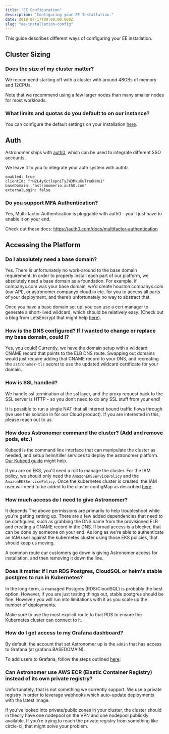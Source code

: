 ```yaml
---
title: "EE Configuration"
description: "Configuring your EE Installation."
date: 2018-07-17T00:00:00.000Z
slug: "ee-installation-config"
---
```


This guide describes different ways of configuring your EE installation.

## Cluster Sizing

### Does the size of my cluster matter?

We recommend starting off with a cluster with around 48GBs of memory and 12CPUs.

Note that we recommend using a few larger nodes than many smaller nodes for most workloads.

### What limits and quotas do you default to on our instance?

You can configure the default settings on your installation [here](https://github.com/astronomer/astronomer/tree/master/charts).

## Auth

Astronomer ships with [auth0](https://auth0.com/), which can be used to integrate different SSO accounts.

We leave it to you to integrate your auth system with auth0.


```
enabled: true
clientId: "rH2L4yKctlepniTyJW3MkuXuTreOHHn1"
baseDomain: "astronomerio.auth0.com"
externalLogin: false
```

### Do you support MFA Authentication?

Yes, Multi-factor Authentication is pluggable with auth0 - you'll just have to enable it on your end.

Check out these docs: https://auth0.com/docs/multifactor-authentication

## Accessing the Platform

### Do I absolutely need a base domain?

Yes. There is unfortunately no work-around to the base domain requirement. In order to properly install each part of our platform, we absolutely need a base domain as a foundation.
For example, if companyx.com was your base domain, we’d create houston.companyx.com (our API), or astronomer.companyx.cloud.io etc. for you to access all parts of your deployment, and there’s unfortunately no way to abstract that.

Once you have a base domain set up, you can use a cert manager to generate a short-lived wildcard, which should be relatively easy. (Check out a blog from LetsEncrypt that might help [here](https://www.bennadel.com/blog/3420-obtaining-a-wildcard-ssl-certificate-from-letsencrypt-using-the-dns-challenge.htm])).

### How is the DNS configured? If I wanted to change or replace my base domain, could I?

Yes, you could! Currently, we have the domain setup with a wildcard CNAME record that points to the ELB DNS route. Swapping out domains would just require adding that CNAME record to your DNS, and recreating the `astronomer-tls` secret to use the updated wildcard certificate for your domain.

### How is SSL handled?
We handle ssl termination at the ssl layer, and the proxy request back to the SSL server is HTTP - so you don’t need to do any SSL stuff from your end!

It is possible to run a single NAT that all internet bound traffic flows through (we use this solution in for our Cloud product). If you are interested in this, please reach out to us.

### How does Astronomer command the cluster? (Add and remove pods, etc.)

Kubectl is the command line interface that can manipulate the cluster as needed, and setup helm/tiller services to deploy the astronomer platform. [Our Kubectl guide](https://www.astronomer.io/guides/kubectl/) might help.

If you are on EKS, you'll need a roll to manage the cluster. For the IAM policy, we should only need the `AmazonEKSServicePolicy` and the `AmazonEKSServicePolicy`.
Once the kubernetes cluster is created, the IAM user will need to be added to the cluster configMap as described [here](https://docs.aws.amazon.com/eks/latest/userguide/add-user-role.html).

### How much access do I need to give Astronomer?

It depends  The above permissions are primarily to help troubleshoot while you're getting setting up. There are a few added dependencies that need to be configured, such as grabbing the DNS name from the provisioned ELB and creating a CNAME record in the DNS. If broad access is a blocker, that can be done by someone on your end.
As long as we're able to authenticate an IAM user against the kubernetes cluster using those EKS policies, that should keep us moving.

A common route our customers go down is giving Astronomer access for installation, and then removing it down the line.

### Does it matter if I run RDS Postgres, CloudSQL or helm's stable postgres to run in Kubernetes?

In the long-term, a managed Postgres (RDS/CloudSQL) is probably the best option.
However, if you are just testing things out, stable postgres should be fine. Howeve,r you will run into limitations with it as you scale up the number of deployments.

Make sure to use the most explicit route to that RDS to ensure the Kubernetes cluster can connect to it.

### How do I get access to my Grafana dashboard?

By default, the account that set Astronomer up is the `admin` that has access to Grafana (at grafana.BASEDOMAIN).

To add users to Grafana, follow the steps outlined [here](https://forum.astronomer.io/t/as-an-ee-admin-how-do-i-give-someone-access-to-grafana/64):

### Can Astronomer use AWS ECR (Elastic Container Registry) instead of its own private registry?

Unfortunately, that is not something we currently support. We use a private registry in order to leverage webhooks which auto-update deployments with the latest image.

If you've looked into private/public zones in your cluster, the cluster should in theory have one nodepool on the VPN and one nodepool publickly available.
If you're trying to reach the private registry from something like circle-ci, that might solve your problem.

